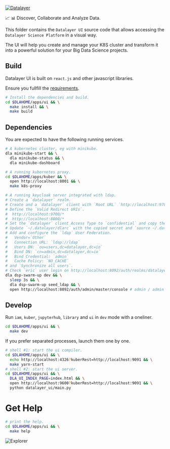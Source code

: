 [![Datalayer](https://docs.datalayer.io/logo/datalayer-25.svg)](https://datalayer.io)

:chart_with_upwards_trend: :bar_chart: Discover, Collaborate and Analyze Data.

This folder contains the `Datalayer UI` source code that allows accessing the `Datalayer Science Platform` in a visual way.

The UI will help you create and manage your K8S cluster and transform it into a powerful solution for your Big Data Science projects.

## Build

Datalayer UI is built on `react.js` and other javascript libraries.

Ensure you fullfill the [requirements](https://docs.datalayer.io/ops/requirements.html).

```bash
# Install the dependencies and build.
cd $DLAHOME/apps/ui && \
  make install && \
  make build
```

## Dependencies

You are expected to have the following running services.

```bash
# A kubernetes cluster, eg with minikube.
dla minikube-start && \
  dla minikube-status && \
  dla minikube-dashboard
```

```bash
# A running kubernetes proxy.
cd $DLAHOME/apps/kuber && \
  open http://localhost:8001 && \
  make k8s-proxy
```

```bash
# A running keycloak server integrated with ldap.
# Create a `datalayer` realm.
# Create and a `datalayer` client with `Root URL` `http://localhost:9700`.
# Define the `Valid Redirect URIs`.
#  http://localhost:9700/*
#  http://localhost:8000/*
# Set the `datalayer` client Access Type to `confidential` and copy the `Secret Credential`.
# Update `~/.datalayer/dlarc` with the copied secret and `source ~/.datalayer/dlarc`.
# Add and configure the `ldap` User Federation.
#   Vendor=`Other`
#   Connection URL: `ldap://ldap`
#   Users DN: `ou=users,dc=datalayer,dc=io`
#   Bind DN: `cn=admin,dc=datalayer,dc=io`
#   Bind Credential: `admin`
#   Cache Policy: `NO_CACHE`
# and `Synchronize all users`.
# Check `eric` user login on http://localhost:8092/auth/realms/datalayer/account (password is `123`).
dla dsp-swarm-up dev && \
  sleep 3s && \
  dla dsp-swarm-up seed_ldap && \
  open http://localhost:8092/auth/admin/master/console # admin / admin
```

## Develop

Run `iam`, `kuber`, `jupyterhub`, `library` and `ui` in `dev` mode with a oneliner.

```bash
cd $DLAHOME/apps/ui && \
  make dev
```

If you prefer separated processes, launch them one by one.

```bash
# shell #1: start the ui compiler.
cd $DLAHOME/apps/ui && \
  echo http://localhost:4326?kuberRest=http://localhost:9091 && \
  make yarn-start
# shell #2: start the ui server.
cd $DLAHOME/apps/ui && \
  DLA_UI_INDEX_PAGE=index.html && \
  open http://localhost:9600?kuberRest=http://localhost:9091 && \
  python datalayer_ui/main.py
```

# Get Help

```bash
# print the help.
cd $DLAHOME/apps/ui && \
  make help
```

<!--
"@datalayer/kuber": "file:./../kuber",
"@types/enzyme": "2.7.9",
tests.js
```
var context = require.context('../lib', true, /.+\.test\.js?$/);
context.keys().forEach(context);
module.exports = context;
```
"@types/react-redux-toastr": "7.0.10",
"react-addons-css-transition-group": "15.5.2",
"react-addons-shallow-compare": "15.5.2",
"react-addons-transition-group": "15.5.2"
-->

![Explorer](https://raw.githubusercontent.com/datalayer/datalayer/master/docs/_images/what/explorer.svg?sanitize=true "Explorer")
